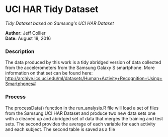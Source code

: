# UCI HAR Tidy Dataset
_Tidy Dataset based on Samsung's UCI HAR Dataset_

**Author:** Jeff Collier <br>
**Date:** August 18, 2016

### Description
The data produced by this work is a tidy abridged version of data collected from the accelerometers from the Samsung Galaxy S smartphone. More information on that set can be found here:
http://archive.ics.uci.edu/ml/datasets/Human+Activity+Recognition+Using+Smartphones#

### Process
The processData() function in the run_analysis.R file will load a set of files from the Samsung UCI HAR Dataset and produce two new data sets one with a cleaned up and abridged set of data that merges the training and test sets. The second provides the  average of each variable for each activity and each subject. The second table is saved as a file
